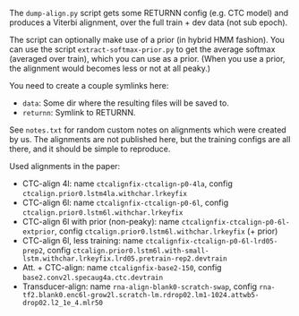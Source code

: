 The `dump-align.py` script gets some RETURNN config (e.g. CTC model) and produces a Viterbi alignment,
over the full train + dev data (not sub epoch).

The script can optionally make use of a prior (in hybrid HMM fashion).
You can use the script `extract-softmax-prior.py` to get the average softmax (averaged over train),
which you can use as a prior.
(When you use a prior, the alignment would becomes less or not at all peaky.)

You need to create a couple symlinks here:

* `data`: Some dir where the resulting files will be saved to.
* `returnn`: Symlink to RETURNN.

See `notes.txt` for random custom notes on alignments which were created by us.
The alignments are not published here, but the training configs are all there, and it should be simple to reproduce.

Used alignments in the paper:

* CTC-align 4l: name `ctcalignfix-ctcalign-p0-4la`, config `ctcalign.prior0.lstm4la.withchar.lrkeyfix`
* CTC-align 6l: name `ctcalignfix-ctcalign-p0-6l`, config `ctcalign.prior0.lstm6l.withchar.lrkeyfix`
* CTC-align 6l with prior (non-peaky): name `ctcalignfix-ctcalign-p0-6l-extprior`, config `ctcalign.prior0.lstm6l.withchar.lrkeyfix` (+ prior)
* CTC-align 6l, less training: name `ctcalignfix-ctcalign-p0-6l-lrd05-prep2`, config `ctcalign.prior0.lstm6l.with-small-lstm.withchar.lrkeyfix.lrd05.pretrain-rep2.devtrain`
* Att. + CTC-align: name `ctcalignfix-base2-150`, config `base2.conv2l.specaug4a.ctc.devtrain`
* Transducer-align: name `rna-align-blank0-scratch-swap`, config `rna-tf2.blank0.enc6l-grow2l.scratch-lm.rdrop02.lm1-1024.attwb5-drop02.l2_1e_4.mlr50`
